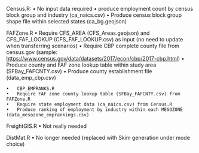 Census.R: 
	•	No input data required
	•	produce employment count by census block group and industry (ca_naics.csv)
	•	Produce census block group shape file within selected states (ca_bg.geojson)

FAFZone.R
	•	Require CFS_AREA (CFS_Areas.geojson) and CFS_FAF_LOOKUP (CFS_FAF_LOOKUP.csv) as input (no need to update when transferring scenarios)
	•	Require CBP complete county file from census.gov (sample: https://www.census.gov/data/datasets/2017/econ/cbp/2017-cbp.html)
	•	Produce county and FAF zone lookup table within study area (SFBay_FAFCNTY.csv)
	•	Produce county establishment file (data_emp_cbp.csv)

	•	CBP_EMPRANKS.R
	•	Require FAF zone county lookup table (SFBay_FAFCNTY.csv) from FAFZone.R 
	•	Require state employment data (ca_naics.csv) from Census.R
	•	Produce ranking of employment by industry within each MESOZONE (data_mesozone_emprankings.csv)

FreightGIS.R
	•	Not really needed

DistMat.R
	•	No longer needed (replaced with Skim generation under mode choice)

